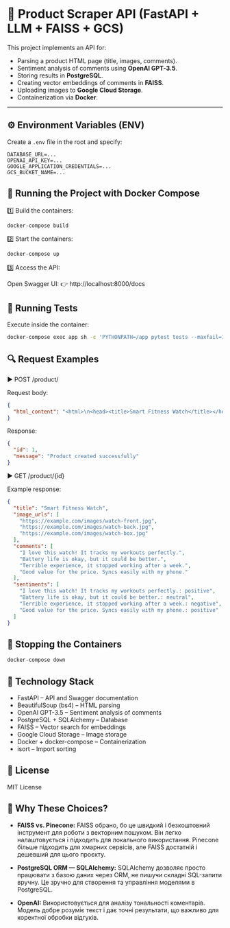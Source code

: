 # 🛒 Product Scraper API (FastAPI + LLM + FAISS + GCS)

This project implements an API for:
- Parsing a product HTML page (title, images, comments).
- Sentiment analysis of comments using **OpenAI GPT-3.5**.
- Storing results in **PostgreSQL**.
- Creating vector embeddings of comments in **FAISS**.
- Uploading images to **Google Cloud Storage**.
- Containerization via **Docker**.

---

## ⚙️ Environment Variables (ENV)

Create a `.env` file in the root and specify:

```env
DATABASE_URL=...
OPENAI_API_KEY=...
GOOGLE_APPLICATION_CREDENTIALS=...
GCS_BUCKET_NAME=...
```

## 🚀 Running the Project with Docker Compose

1️⃣ Build the containers:

```bash
docker-compose build
```

2️⃣ Start the containers:

```bash
docker-compose up
```

3️⃣ Access the API:

Open Swagger UI:
👉 http://localhost:8000/docs

## 🧪 Running Tests

Execute inside the container:

```bash
docker-compose exec app sh -c 'PYTHONPATH=/app pytest tests --maxfail=1 --disable-warnings -v'
```

## 🔍 Request Examples

▶️ POST /product/

Request body:

```json
{
  "html_content": "<html>\n<head><title>Smart Fitness Watch</title></head>\n<body>\n    <h1>Smart Fitness Watch</h1>\n    <img src=\"https://example.com/images/watch-front.jpg\" alt=\"Front view\">\n    <img src=\"https://example.com/images/watch-back.jpg\" alt=\"Back view\">\n    <img src=\"https://example.com/images/watch-box.jpg\" alt=\"Box\">\n    <div class=\"reviews\">\n        <div class=\"review\"><p class=\"comment\">I love this watch! It tracks my workouts perfectly.</p></div>\n        <div class=\"review\"><p class=\"comment\">Battery life is okay, but it could be better.</p></div>\n        <div class=\"review\"><p class=\"comment\">Terrible experience, it stopped working after a week.</p></div>\n        <div class=\"review\"><p class=\"comment\">Good value for the price. Syncs easily with my phone.</p></div>\n    </div>\n</body>\n</html>"
}
```

Response:

```json
{
  "id": 1,
  "message": "Product created successfully"
}
```

▶️ GET /product/{id}

Example response:

```json
{
  "title": "Smart Fitness Watch",
  "image_urls": [
    "https://example.com/images/watch-front.jpg",
    "https://example.com/images/watch-back.jpg",
    "https://example.com/images/watch-box.jpg"
  ],
  "comments": [
    "I love this watch! It tracks my workouts perfectly.",
    "Battery life is okay, but it could be better.",
    "Terrible experience, it stopped working after a week.",
    "Good value for the price. Syncs easily with my phone."
  ],
  "sentiments": [
    "I love this watch! It tracks my workouts perfectly.: positive",
    "Battery life is okay, but it could be better.: neutral",
    "Terrible experience, it stopped working after a week.: negative",
    "Good value for the price. Syncs easily with my phone.: positive"
  ]
}
```

## 🛑 Stopping the Containers

```bash
docker-compose down
```

## 📂 Technology Stack

- FastAPI – API and Swagger documentation
- BeautifulSoup (bs4) – HTML parsing
- OpenAI GPT-3.5 – Sentiment analysis of comments
- PostgreSQL + SQLAlchemy – Database
- FAISS – Vector search for embeddings
- Google Cloud Storage – Image storage
- Docker + docker-compose – Containerization
- isort – Import sorting

## 📜 License

MIT License

## 🤔 Why These Choices?

- **FAISS vs. Pinecone:** FAISS обрано, бо це швидкий і безкоштовний інструмент для роботи з векторним пошуком. Він легко налаштовується і підходить для локального використання. Pinecone більше підходить для хмарних сервісів, але FAISS достатній і дешевший для цього проєкту.

- **PostgreSQL ORM — SQLAlchemy:** SQLAlchemy дозволяє просто працювати з базою даних через ORM, не пишучи складні SQL-запити вручну. Це зручно для створення та управління моделями в PostgreSQL.

- **OpenAI:** Використовується для аналізу тональності коментарів. Модель добре розуміє текст і дає точні результати, що важливо для коректної обробки відгуків.